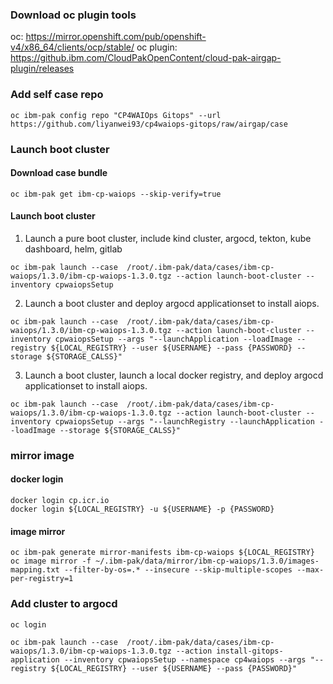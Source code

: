 ### Download oc plugin tools

oc: https://mirror.openshift.com/pub/openshift-v4/x86_64/clients/ocp/stable/
oc plugin: https://github.ibm.com/CloudPakOpenContent/cloud-pak-airgap-plugin/releases

### Add self case repo

```
oc ibm-pak config repo "CP4WAIOps Gitops" --url https://github.com/liyanwei93/cp4waiops-gitops/raw/airgap/case
```

### Launch boot cluster

#### Download case bundle

```
oc ibm-pak get ibm-cp-waiops --skip-verify=true
```

#### Launch boot cluster

1. Launch a pure boot cluster, include kind cluster, argocd, tekton, kube dashboard, helm, gitlab

```
oc ibm-pak launch --case  /root/.ibm-pak/data/cases/ibm-cp-waiops/1.3.0/ibm-cp-waiops-1.3.0.tgz --action launch-boot-cluster --inventory cpwaiopsSetup
```

2. Launch a boot cluster and deploy argocd applicationset to install aiops.

```
oc ibm-pak launch --case  /root/.ibm-pak/data/cases/ibm-cp-waiops/1.3.0/ibm-cp-waiops-1.3.0.tgz --action launch-boot-cluster --inventory cpwaiopsSetup --args "--launchApplication --loadImage --registry ${LOCAL_REGISTRY} --user ${USERNAME} --pass {PASSWORD} --storage ${STORAGE_CALSS}"
```

3. Launch a boot cluster, launch a local docker registry, and deploy argocd applicationset to install aiops.

```
oc ibm-pak launch --case  /root/.ibm-pak/data/cases/ibm-cp-waiops/1.3.0/ibm-cp-waiops-1.3.0.tgz --action launch-boot-cluster --inventory cpwaiopsSetup --args "--launchRegistry --launchApplication --loadImage --storage ${STORAGE_CALSS}"
```

### mirror image

#### docker login

```
docker login cp.icr.io
docker login ${LOCAL_REGISTRY} -u ${USERNAME} -p {PASSWORD}
```

#### image mirror

```
oc ibm-pak generate mirror-manifests ibm-cp-waiops ${LOCAL_REGISTRY}
oc image mirror -f ~/.ibm-pak/data/mirror/ibm-cp-waiops/1.3.0/images-mapping.txt --filter-by-os=.* --insecure --skip-multiple-scopes --max-per-registry=1
```

### Add cluster to argocd

```
oc login

oc ibm-pak launch --case  /root/.ibm-pak/data/cases/ibm-cp-waiops/1.3.0/ibm-cp-waiops-1.3.0.tgz --action install-gitops-application --inventory cpwaiopsSetup --namespace cp4waiops --args "--registry ${LOCAL_REGISTRY} --user ${USERNAME} --pass {PASSWORD}"
```
